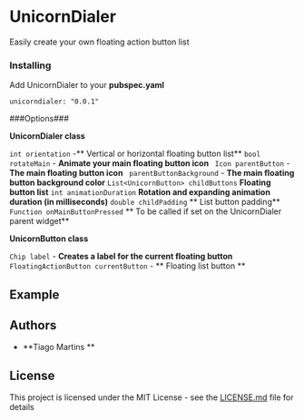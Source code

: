 # UnicornDialer

Easily create your own floating action button list

### Installing

Add UnicornDialer to your **pubspec.yaml**

```
unicorndialer: "0.0.1"
```

###Options###

**UnicornDialer class**

`int orientation` -** Vertical or horizontal floating button list**
 `bool rotateMain` - **Animate your main floating button icon**
` Icon parentButton` - **The main floating button icon**
` parentButtonBackground` - **The main floating button background color**
 `List<UnicornButton> childButtons` **Floating button list**
 `int animationDuration` **Rotation and expanding animation duration (in milliseconds)**
 `double childPadding` ** List button padding**
 `Function onMainButtonPressed` ** To be called if set on the UnicornDialer parent widget**

 **UnicornButton class**

 `Chip label` - **Creates a label for the current floating button**
 `FloatingActionButton currentButton` - ** Floating list button **


 ## Example ##



## Authors

* **Tiago Martins **


## License

This project is licensed under the MIT License - see the [LICENSE.md](LICENSE.md) file for details
